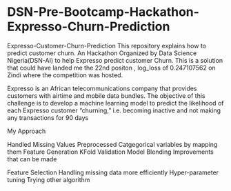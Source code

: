 # DSN-Pre-Bootcamp-Hackathon-Expresso-Churn-Prediction
Expresso-Customer-Churn-Prediction This repository explains how to predict customer churn. An Hackathon Organized by Data Science Nigeria(DSN-AI) to help Expresso predict customer Churn. This is a solution that could have landed me the 22nd positon , log_loss of 0.247107562 on Zindi where the competition was hosted.

Expresso is an African telecommunications company that provides customers with airtime and mobile data bundles. The objective of this challenge is to develop a machine learning model to predict the likelihood of each Expresso customer “churning,” i.e. becoming inactive and not making any transactions for 90 days

My Approach

Handled Missing Values
Preprocessed Catgegorical variables by mapping them
Feature Generation
KFold Validation
Model Blending
Improvements that can be made

Feature Selection
Handling missing data more efficiently
Hyper-parameter tuning
Trying other algorithm
